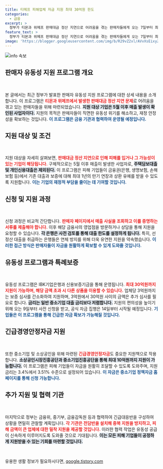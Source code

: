 ```yaml
---
title: 티메프 피해업체 자금 지원 최대 30억원 한도
categories:
  - 금융
excerpt: >
  정부가 티몬과 위메프 판매대금 정산 지연으로 어려움을 겪는 판매자들에게 오는 7일부터 최대 5600억원 규모의 유동성 프로그램을 지원합니다. 만기 연장과 상환 유예, 특례 보증 등 다양한 금융 지원이 마련되어 있어 긴급한 자금 필요를 돕습니다.
feature_text: >
  정부가 티몬과 위메프 판매대금 정산 지연으로 어려움을 겪는 판매자들에게 오는 7일부터 최대 5600억원 규모의 유동성 프로그램을 지원합니다. 만기 연장과 상환 유예, 특례 보증 등 다양한 금융 지원이 마련되어 있어 긴급한 자금 필요를 돕습니다.
image: 'https://blogger.googleusercontent.com/img/b/R29vZ2xl/AVvXsEixyZcFfHzMRdzZMjFBmAUKJYCLCGyLL1o632UiGVXcaFdKo_bkvkuCioo0uUKlGfBVcT3P84aROyZIXSBEx3Aw5nCQ3pTgDom1WDC4m8eifvWiAmWEEVb4x6G_l8C0QH225ldMjyaFvpxGEBGNO37VmDTDMHGhJPq73UglMfDca1-0aw/s1600/blogspot.png'
---
```


<p><img src="https://blogger.googleusercontent.com/img/b/R29vZ2xl/AVvXsEixyZcFfHzMRdzZMjFBmAUKJYCLCGyLL1o632UiGVXcaFdKo_bkvkuCioo0uUKlGfBVcT3P84aROyZIXSBEx3Aw5nCQ3pTgDom1WDC4m8eifvWiAmWEEVb4x6G_l8C0QH225ldMjyaFvpxGEBGNO37VmDTDMHGhJPq73UglMfDca1-0aw/s1600/blogspot.png" alt="info 속보" /></p>

<h2 data-ke-size="size26">판매자 유동성 지원 프로그램 개요</h2>

<p data-ke-size="size16">&nbsp;</p>

<p>본 글에서는 최근 정부가 발표한 판매자 유동성 지원 프로그램에 대한 상세 내용을 소개합니다. 이 프로그램은 <b><span style="color: #ee2323;">티몬과 위메프에서 발생한 판매대금 정산 지연 문제</span></b>로 어려움을 겪고 있는 판매자들을 위해 마련되었습니다. <b><span style="background-color: #21538527;">지원 대상 기업은 5월 이후 매출 발생이 확인된 사업자이다.</span></b> 지원의 목적은 판매자들이 직면한 유동성 위기를 해소하고, 재정 안정성을 확보하는 것입니다. <b><span style="color: #1a5490;">이 프로그램은 금융 기관과 협력하여 운영될 예정입니다.</span></b></p>

<h2 data-ke-size="size26">지원 대상 및 조건</h2>

<p data-ke-size="size16">&nbsp;</p>

<p>지원 대상을 자세히 살펴보면, <b><span style="color: #ee2323;">판매대금 정산 지연으로 인해 피해를 입거나 그 가능성이 있는 기업이 해당됩니다.</span></b> 구체적으로는 5월 이후 매출이 발생한 사업자로, <b><span style="background-color: #21538527;">주택담보대출 및 개인신용대출은 제외된다.</span></b> 이 프로그램은 피해 기업들이 금융권(은행, 생명보험, 손해보험 등)에서 기존 대출과 보증에 대해 최대 1년의 만기 연장과 상환 유예를 받을 수 있도록 지원합니다. <b><span style="color: #1a5490;">이는 기업의 재정적 부담을 줄이는 데 기여할 것입니다.</span></b></p>

<h2 data-ke-size="size26">신청 및 지원 과정</h2>

<p data-ke-size="size16">&nbsp;</p>

<p>신청 과정은 비교적 간단합니다. <b><span style="color: #ee2323;">판매자 페이지에서 매출 사실을 조회하고 이를 증명하는 서류를 제출해야 합니다.</span></b> 이후 해당 금융사의 영업점을 방문하거나 상담을 통해 지원을 요청할 수 있습니다. <b><span style="background-color: #21538527;">각 은행은 사전 검토를 통해 대출 한도를 설정하게 됩니다.</span></b> 특히, 선정산 대출을 취급하는 은행들은 연체 방지를 위해 더욱 유연한 지원을 약속했습니다. <b><span style="color: #1a5490;">이러한 접근 방식은 판매자들이 자금을 원활하게 확보할 수 있게 도와줄 것입니다.</span></b></p>

<h2 data-ke-size="size26">유동성 프로그램과 특례보증</h2>

<p data-ke-size="size16">&nbsp;</p>

<p>유동성 프로그램은 IBK기업은행과 신용보증기금을 통해 운영됩니다. <b><span style="color: #ee2323;">최대 30억원까지 지원이 가능하며, 해당 금액 초과 시 다른 상품을 이용할 수 있습니다.</span></b> 업체당 3억원까지는 보증 심사를 간소화하여 지원하며, 3억원에서 30억원 사이의 금액은 추가 심사를 필요로 합니다. <b><span style="background-color: #21538527;">금리는 일반 중소기업 대출 금리보다 저렴합니다.</span></b> 지원의 편의성을 높이기 위해 오는 9일부터 사전 신청을 받고, 공식 자금 집행은 14일부터 시작될 예정입니다. <b><span style="color: #1a5490;">기업들은 이 프로그램을 통해 긴급한 자금 확보가 가능해질 것입니다.</span></b></p>

<h2 data-ke-size="size26">긴급경영안정자금 지원</h2>

<p data-ke-size="size16">&nbsp;</p>

<p>또한 중소기업 및 소상공인을 위해 마련된 <b><span style="color: #ee2323;">긴급경영안정자금</span></b>도 중요한 지원책으로 작용합니다. <b><span style="background-color: #21538527;">소상공인시장진흥공단과 중소기업진흥공단을 통해 최대 10억원까지 지원이 가능합니다.</span></b> 이 프로그램은 피해 기업들이 자금을 원활히 조달할 수 있도록 도와주며, 지원 금리는 3.4%에서 3.51% 수준으로 설정되어 있습니다. <b><span style="color: #1a5490;">이 자금은 중소기업 정책자금 홈페이지를 통해 신청 가능합니다.</span></b></p>

<h2 data-ke-size="size26">추가 지원 및 협력 기관</h2>

<p data-ke-size="size16">&nbsp;</p>

<p>마지막으로 정부는 금융위, 중기부, 금융감독원 등과 협력하여 긴급대응반을 구성하여 상황을 면밀히 관찰할 계획입니다. <b><span style="color: #ee2323;">각 기관은 전담반을 설치해 중복 지원을 방지하고, 피해 금액이 큰 업체에 대한 밀착 지원을 제공할 것입니다.</span></b> 이러한 협력 작업은 유동성 공급이 신속하게 이루어지도록 도와줄 것으로 기대됩니다. <b><span style="background-color: #21538527;">이는 모든 피해 기업들이 공정하게 지원받을 수 있는 기회를 마련할 것입니다.</span></b> </p>

<p data-ke-size="size16">&nbsp;</p>
유용한 생활 정보가 필요하시다면, <a href="https://qoogle.tistory.com" rel="dofollow">qoogle.tistory.com</a>


